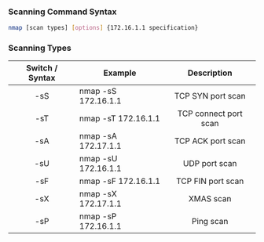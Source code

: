 ### Scanning Command Syntax
```bash
nmap [scan types] [options] {172.16.1.1 specification}
```

### Scanning Types
Switch / Syntax | Example | Description
:---------------: | ------- | :-----------:
-sS | nmap -sS 172.16.1.1 | TCP SYN port scan
-sT | nmap -sT 172.16.1.1 | TCP connect port scan
-sA | nmap -sA 172.17.1.1 | TCP ACK port scan
-sU | nmap -sU 172.16.1.1 | UDP port scan
-sF | nmap -sF 172.16.1.1 | TCP FIN port scan
-sX | nmap -sX 172.17.1.1 | XMAS scan
-sP | nmap -sP 172.16.1.1 | Ping scan
